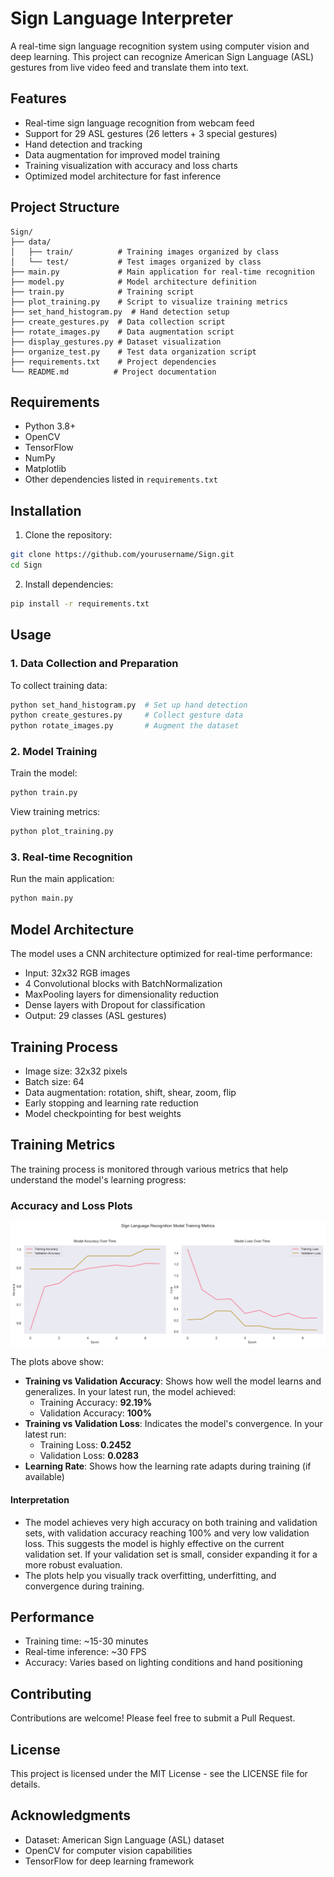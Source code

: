 # Sign Language Interpreter

A real-time sign language recognition system using computer vision and deep learning. This project can recognize American Sign Language (ASL) gestures from live video feed and translate them into text.

## Features

- Real-time sign language recognition from webcam feed
- Support for 29 ASL gestures (26 letters + 3 special gestures)
- Hand detection and tracking
- Data augmentation for improved model training
- Training visualization with accuracy and loss charts
- Optimized model architecture for fast inference

## Project Structure

```
Sign/
├── data/
│   ├── train/          # Training images organized by class
│   └── test/           # Test images organized by class
├── main.py             # Main application for real-time recognition
├── model.py            # Model architecture definition
├── train.py            # Training script
├── plot_training.py    # Script to visualize training metrics
├── set_hand_histogram.py  # Hand detection setup
├── create_gestures.py  # Data collection script
├── rotate_images.py    # Data augmentation script
├── display_gestures.py # Dataset visualization
├── organize_test.py    # Test data organization script
├── requirements.txt    # Project dependencies
└── README.md          # Project documentation
```

## Requirements

- Python 3.8+
- OpenCV
- TensorFlow
- NumPy
- Matplotlib
- Other dependencies listed in `requirements.txt`

## Installation

1. Clone the repository:
```bash
git clone https://github.com/yourusername/Sign.git
cd Sign
```

2. Install dependencies:
```bash
pip install -r requirements.txt
```

## Usage

### 1. Data Collection and Preparation

To collect training data:
```bash
python set_hand_histogram.py  # Set up hand detection
python create_gestures.py     # Collect gesture data
python rotate_images.py       # Augment the dataset
```

### 2. Model Training

Train the model:
```bash
python train.py
```

View training metrics:
```bash
python plot_training.py
```

### 3. Real-time Recognition

Run the main application:
```bash
python main.py
```

## Model Architecture

The model uses a CNN architecture optimized for real-time performance:
- Input: 32x32 RGB images
- 4 Convolutional blocks with BatchNormalization
- MaxPooling layers for dimensionality reduction
- Dense layers with Dropout for classification
- Output: 29 classes (ASL gestures)

## Training Process

- Image size: 32x32 pixels
- Batch size: 64
- Data augmentation: rotation, shift, shear, zoom, flip
- Early stopping and learning rate reduction
- Model checkpointing for best weights

## Training Metrics

The training process is monitored through various metrics that help understand the model's learning progress:

### Accuracy and Loss Plots

![Training Metrics](training_metrics.png)

The plots above show:
- **Training vs Validation Accuracy**: Shows how well the model learns and generalizes. In your latest run, the model achieved:
  - Training Accuracy: **92.19%**
  - Validation Accuracy: **100%**
- **Training vs Validation Loss**: Indicates the model's convergence. In your latest run:
  - Training Loss: **0.2452**
  - Validation Loss: **0.0283**
- **Learning Rate**: Shows how the learning rate adapts during training (if available)

#### Interpretation
- The model achieves very high accuracy on both training and validation sets, with validation accuracy reaching 100% and very low validation loss. This suggests the model is highly effective on the current validation set. If your validation set is small, consider expanding it for a more robust evaluation.
- The plots help you visually track overfitting, underfitting, and convergence during training.

## Performance

- Training time: ~15-30 minutes
- Real-time inference: ~30 FPS
- Accuracy: Varies based on lighting conditions and hand positioning

## Contributing

Contributions are welcome! Please feel free to submit a Pull Request.

## License

This project is licensed under the MIT License - see the LICENSE file for details.

## Acknowledgments

- Dataset: American Sign Language (ASL) dataset
- OpenCV for computer vision capabilities
- TensorFlow for deep learning framework 